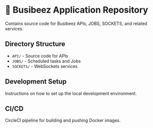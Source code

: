 # 🚀 Busibeez Application Repository

Contains source code for Busibeez APIs, JOBS, SOCKETS, and related services.

## Directory Structure
- `API/` - Source code for APIs
- `JOBS/` - Scheduled tasks and Jobs
- `SOCKETS/` - WebSockets services

## Development Setup
Instructions on how to set up the local development environment.

## CI/CD
CircleCI pipeline for building and pushing Docker images.
